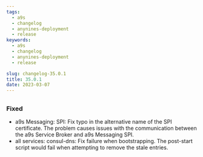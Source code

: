 ```yaml
---
tags:
  - a9s
  - changelog
  - anynines-deployment
  - release
keywords:
  - a9s
  - changelog
  - anynines-deployment
  - release

slug: changelog-35.0.1
title: 35.0.1
date: 2023-03-07
---
```


## 

### Fixed

- a9s Messaging: SPI: Fix typo in the alternative name of the SPI certificate. The problem causes issues with the
  communication between the a9s Service Broker and a9s Messaging SPI.
- all services: consul-dns: Fix failure when bootstrapping. The post-start script would fail when attempting to remove
  the stale entries.


